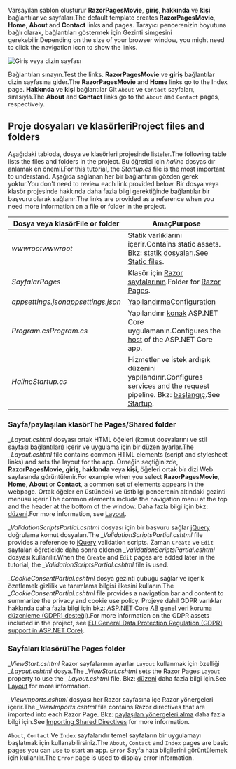 <span data-ttu-id="9b95c-101">Varsayılan şablon oluşturur **RazorPagesMovie**, **giriş**, **hakkında** ve **kişi** bağlantılar ve sayfaları.</span><span class="sxs-lookup"><span data-stu-id="9b95c-101">The default template creates **RazorPagesMovie**, **Home**, **About** and **Contact** links and pages.</span></span> <span data-ttu-id="9b95c-102">Tarayıcı pencerenizin boyutuna bağlı olarak, bağlantıları göstermek için Gezinti simgesini gerekebilir.</span><span class="sxs-lookup"><span data-stu-id="9b95c-102">Depending on the size of your browser window, you might need to click the navigation icon to show the links.</span></span>

![Giriş veya dizin sayfası](~/tutorials/razor-pages/razor-pages-start/_static/home2.png)

<span data-ttu-id="9b95c-104">Bağlantıları sınayın.</span><span class="sxs-lookup"><span data-stu-id="9b95c-104">Test the links.</span></span> <span data-ttu-id="9b95c-105">**RazorPagesMovie** ve **giriş** bağlantılar dizin sayfasına gider.</span><span class="sxs-lookup"><span data-stu-id="9b95c-105">The **RazorPagesMovie** and **Home** links go to the Index page.</span></span> <span data-ttu-id="9b95c-106">**Hakkında** ve **kişi** bağlantılar Git `About` ve `Contact` sayfaları, sırasıyla.</span><span class="sxs-lookup"><span data-stu-id="9b95c-106">The **About** and **Contact** links go to the `About` and `Contact` pages, respectively.</span></span>

## <a name="project-files-and-folders"></a><span data-ttu-id="9b95c-107">Proje dosyaları ve klasörleri</span><span class="sxs-lookup"><span data-stu-id="9b95c-107">Project files and folders</span></span>

<span data-ttu-id="9b95c-108">Aşağıdaki tabloda, dosya ve klasörleri projesinde listeler.</span><span class="sxs-lookup"><span data-stu-id="9b95c-108">The following table lists the files and folders in the project.</span></span> <span data-ttu-id="9b95c-109">Bu öğretici için *haline* dosyasıdır anlamak en önemli.</span><span class="sxs-lookup"><span data-stu-id="9b95c-109">For this tutorial, the *Startup.cs* file is the most important to understand.</span></span> <span data-ttu-id="9b95c-110">Aşağıda sağlanan her bir bağlantının gözden gerek yoktur.</span><span class="sxs-lookup"><span data-stu-id="9b95c-110">You don't need to review each link provided below.</span></span> <span data-ttu-id="9b95c-111">Bir dosya veya klasör projesinde hakkında daha fazla bilgi gerektiğinde bağlantılar bir başvuru olarak sağlanır.</span><span class="sxs-lookup"><span data-stu-id="9b95c-111">The links are provided as a reference when you need more information on a file or folder in the project.</span></span>

| <span data-ttu-id="9b95c-112">Dosya veya klasör</span><span class="sxs-lookup"><span data-stu-id="9b95c-112">File or folder</span></span> | <span data-ttu-id="9b95c-113">Amaç</span><span class="sxs-lookup"><span data-stu-id="9b95c-113">Purpose</span></span> |
| -------------- | ------- | 
| <span data-ttu-id="9b95c-114">*wwwroot*</span><span class="sxs-lookup"><span data-stu-id="9b95c-114">*wwwroot*</span></span> | <span data-ttu-id="9b95c-115">Statik varlıklarını içerir.</span><span class="sxs-lookup"><span data-stu-id="9b95c-115">Contains static assets.</span></span> <span data-ttu-id="9b95c-116">Bkz: [statik dosyaları](xref:fundamentals/static-files).</span><span class="sxs-lookup"><span data-stu-id="9b95c-116">See [Static files](xref:fundamentals/static-files).</span></span> |
| <span data-ttu-id="9b95c-117">*Sayfalar*</span><span class="sxs-lookup"><span data-stu-id="9b95c-117">*Pages*</span></span> | <span data-ttu-id="9b95c-118">Klasör için [Razor sayfalarının](xref:mvc/razor-pages/index).</span><span class="sxs-lookup"><span data-stu-id="9b95c-118">Folder for [Razor Pages](xref:mvc/razor-pages/index).</span></span> | 
| <span data-ttu-id="9b95c-119">*appsettings.json*</span><span class="sxs-lookup"><span data-stu-id="9b95c-119">*appsettings.json*</span></span> | [<span data-ttu-id="9b95c-120">Yapılandırma</span><span class="sxs-lookup"><span data-stu-id="9b95c-120">Configuration</span></span>](xref:fundamentals/configuration/index) |
| <span data-ttu-id="9b95c-121">*Program.cs*</span><span class="sxs-lookup"><span data-stu-id="9b95c-121">*Program.cs*</span></span> | <span data-ttu-id="9b95c-122">Yapılandırır [konak](xref:fundamentals/host/index) ASP.NET Core uygulamanın.</span><span class="sxs-lookup"><span data-stu-id="9b95c-122">Configures the [host](xref:fundamentals/host/index) of the ASP.NET Core app.</span></span> |
| <span data-ttu-id="9b95c-123">*Haline*</span><span class="sxs-lookup"><span data-stu-id="9b95c-123">*Startup.cs*</span></span> | <span data-ttu-id="9b95c-124">Hizmetler ve istek ardışık düzenini yapılandırır.</span><span class="sxs-lookup"><span data-stu-id="9b95c-124">Configures services and the request pipeline.</span></span> <span data-ttu-id="9b95c-125">Bkz: [başlangıç](xref:fundamentals/startup).</span><span class="sxs-lookup"><span data-stu-id="9b95c-125">See [Startup](xref:fundamentals/startup).</span></span> |

### <a name="the-pagesshared-folder"></a><span data-ttu-id="9b95c-126">Sayfa/paylaşılan klasör</span><span class="sxs-lookup"><span data-stu-id="9b95c-126">The Pages/Shared folder</span></span>

<span data-ttu-id="9b95c-127">*_Layout.cshtml* dosyası ortak HTML öğeleri (komut dosyalarını ve stil sayfası bağlantıları) içerir ve uygulama için bir düzen ayarlar.</span><span class="sxs-lookup"><span data-stu-id="9b95c-127">The *_Layout.cshtml* file contains common HTML elements (script and stylesheet links) and sets the layout for the app.</span></span> <span data-ttu-id="9b95c-128">Örneğin seçtiğinizde, **RazorPagesMovie**, **giriş**, **hakkında** veya **kişi**, öğeleri ortak bir dizi Web sayfasında görüntülenir.</span><span class="sxs-lookup"><span data-stu-id="9b95c-128">For example when you select **RazorPagesMovie**, **Home**, **About** or **Contact**, a common set of elements appears in the webpage.</span></span> <span data-ttu-id="9b95c-129">Ortak öğeler en üstündeki ve üstbilgi pencerenin altındaki gezinti menüsü içerir.</span><span class="sxs-lookup"><span data-stu-id="9b95c-129">The common elements include the navigation menu at the top and the header at the bottom of the window.</span></span> <span data-ttu-id="9b95c-130">Daha fazla bilgi için bkz: [düzeni](xref:mvc/views/layout).</span><span class="sxs-lookup"><span data-stu-id="9b95c-130">For more information, see [Layout](xref:mvc/views/layout).</span></span>

<span data-ttu-id="9b95c-131">*_ValidationScriptsPartial.cshtml* dosyası için bir başvuru sağlar [jQuery](https://jquery.com/) doğrulama komut dosyaları.</span><span class="sxs-lookup"><span data-stu-id="9b95c-131">The *_ValidationScriptsPartial.cshtml* file provides a reference to [jQuery](https://jquery.com/) validation scripts.</span></span> <span data-ttu-id="9b95c-132">Zaman `Create` ve `Edit` sayfaları öğreticide daha sonra eklenen *_ValidationScriptsPartial.cshtml* dosyası kullanılır.</span><span class="sxs-lookup"><span data-stu-id="9b95c-132">When the `Create` and `Edit` pages are added later in the tutorial, the *_ValidationScriptsPartial.cshtml* file is used.</span></span>

<span data-ttu-id="9b95c-133">*_CookieConsentPartial.cshtml* dosya gezinti çubuğu sağlar ve içerik özetlemek gizlilik ve tanımlama bilgisi ilkesini kullanın.</span><span class="sxs-lookup"><span data-stu-id="9b95c-133">The *_CookieConsentPartial.cshtml* file provides a navigation bar and content to summarize the privacy and cookie use policy.</span></span> <span data-ttu-id="9b95c-134">Projeye dahil GDPR varlıklar hakkında daha fazla bilgi için bkz: [ASP.NET Core AB genel veri koruma düzenleme (GDPR) desteği)](xref:security/gdpr).</span><span class="sxs-lookup"><span data-stu-id="9b95c-134">For more information on the GDPR assets included in the project, see [EU General Data Protection Regulation (GDPR) support in ASP.NET Core)](xref:security/gdpr).</span></span>

### <a name="the-pages-folder"></a><span data-ttu-id="9b95c-135">Sayfaları klasörü</span><span class="sxs-lookup"><span data-stu-id="9b95c-135">The Pages folder</span></span>

<span data-ttu-id="9b95c-136">*_ViewStart.cshtml* Razor sayfalarının ayarlar `Layout` kullanmak için özelliği *_Layout.cshtml* dosya.</span><span class="sxs-lookup"><span data-stu-id="9b95c-136">The *_ViewStart.cshtml* sets the Razor Pages `Layout` property to use the *_Layout.cshtml* file.</span></span> <span data-ttu-id="9b95c-137">Bkz: [düzeni](xref:mvc/views/layout) daha fazla bilgi için.</span><span class="sxs-lookup"><span data-stu-id="9b95c-137">See [Layout](xref:mvc/views/layout) for more information.</span></span>

<span data-ttu-id="9b95c-138">*_Viewımports.cshtml* dosyası her Razor sayfasına içe Razor yönergeleri içerir.</span><span class="sxs-lookup"><span data-stu-id="9b95c-138">The *_ViewImports.cshtml* file contains Razor directives that are imported into each Razor Page.</span></span> <span data-ttu-id="9b95c-139">Bkz: [paylaşılan yönergeleri alma](xref:mvc/views/layout#importing-shared-directives) daha fazla bilgi için.</span><span class="sxs-lookup"><span data-stu-id="9b95c-139">See [Importing Shared Directives](xref:mvc/views/layout#importing-shared-directives) for more information.</span></span>

<span data-ttu-id="9b95c-140">`About`, `Contact` Ve `Index` sayfalarıdır temel sayfaların bir uygulamayı başlatmak için kullanabilirsiniz.</span><span class="sxs-lookup"><span data-stu-id="9b95c-140">The `About`, `Contact` and `Index` pages are basic pages you can use to start an app.</span></span> <span data-ttu-id="9b95c-141">`Error` Sayfa hata bilgilerini görüntülemek için kullanılır.</span><span class="sxs-lookup"><span data-stu-id="9b95c-141">The `Error` page is used to display error information.</span></span>
